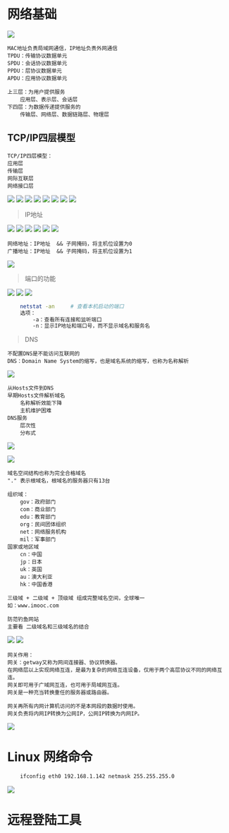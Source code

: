 # 网络基础
![](OSI的七层模型.jpg)

    MAC地址负责局域网通信，IP地址负责外网通信
    TPDU：传输协议数据单元
    SPDU：会话协议数据单元
    PPDU：层协议数据单元
    APDU：应用协议数据单元

    上三层：为用户提供服务
        应用层、表示层、会话层
    下四层：为数据传递提供服务的
        传输层、网络层、数据链路层、物理层
## TCP/IP四层模型

    TCP/IP四层模型：
    应用层
    传输层
    网际互联层
    网络接口层

![](TCP_IP模型与OSI模型的对应.jpg)
![](网络接口层.jpg)
![](网际互联层.jpg)
![](传输层.jpg)
![](TCP_IP三次握手.jpg)
![](应用层.jpg)
![](数据封装过程.jpg)
![](TCP_IP模型与OSI模型的比较.jpg)

> IP地址

![](IP包头.jpg)
![](IP地址.jpg)
![](IP地址分类.jpg)
![](子网掩码使用_A类网络.jpg)
![](子网掩码使用_B类网络.jpg)
![](子网掩码使用_C类网络.jpg)

    网络地址：IP地址  && 子网掩码，将主机位设置为0
    广播地址：IP地址  && 子网掩码，将主机位设置为1
![](变长子网掩码及子网规划.jpg)

> 端口的功能

![](TCP协议包头.jpg)
![](UDP协议包头.jpg)
![](常见端口号.jpg)

```sh
    netstat -an     # 查看本机启动的端口
    选项：
        -a：查看所有连接和监听端口
        -n：显示IP地址和端口号，而不显示域名和服务名
```

> DNS

    不配置DNS是不能访问互联网的
    DNS：Domain Name System的缩写，也是域名系统的缩写，也称为名称解析
![](名称解析概述.jpg)

    从Hosts文件到DNS
    早期Hosts文件解析域名
        名称解析效能下降
        主机维护困难
    DNS服务
        层次性
        分布式
![](DNS服务的作用.jpg)

![](域名空间结构.jpg)

    域名空间结构也称为完全合格域名
    "." 表示根域名，根域名的服务器只有13台
    
    组织域：
        gov：政府部门
        com：商业部门
        edu：教育部门
        org：民间团体组织
        net：网络服务机构
        mil：军事部门
    国家或地区域
        cn：中国
        jp：日本
        uk：英国
        au：澳大利亚
        hk：中国香港
    
    三级域 + 二级域 + 顶级域 组成完整域名空间，全球唯一
    如：www.imooc.com

    防范钓鱼网站
    主要看 二级域名和三级域名的结合
    
![](DNS查询过程.jpg)
![](DNS查询类型.jpg)

    网关作用：
    网关：getway又称为网间连接器、协议转换器。
    在网络层以上实现网络互连，是最为复杂的网络互连设备，仅用于两个高层协议不同的网络互连。
    网关即可用于广域网互连，也可用于局域网互连。
    网关是一种充当转换重任的服务器或路由器。

    网关再所有内网计算机访问的不是本网段的数据时使用。
    网关负责将内网IP转换为公网IP，公网IP转换为内网IP。

![](网关示意图.jpg)

# Linux 网络命令

```sh
    ifconfig eth0 192.168.1.142 netmask 255.255.255.0
```
![](网卡信息文件.jpg)
# 远程登陆工具